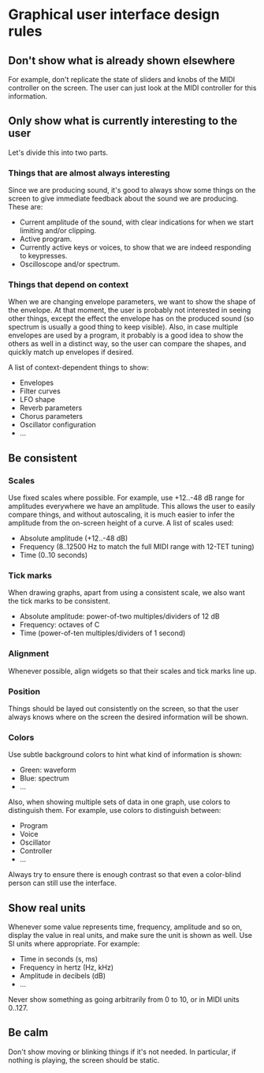 # Graphical user interface design rules

## Don't show what is already shown elsewhere

For example, don't replicate the state of sliders and knobs of the MIDI
controller on the screen. The user can just look at the MIDI controller for
this information.

## Only show what is currently interesting to the user

Let's divide this into two parts.

### Things that are almost always interesting

Since we are producing sound, it's good to always show some things on the
screen to give immediate feedback about the sound we are producing. These are:

- Current amplitude of the sound, with clear indications for when we start limiting and/or clipping.
- Active program.
- Currently active keys or voices, to show that we are indeed responding to keypresses.
- Oscilloscope and/or spectrum.

### Things that depend on context

When we are changing envelope parameters, we want to show the shape of the
envelope. At that moment, the user is probably not interested in seeing other
things, except the effect the envelope has on the produced sound (so spectrum
is usually a good thing to keep visible). Also, in case multiple envelopes are
used by a program, it probably is a good idea to show the others as well in a
distinct way, so the user can compare the shapes, and quickly match up
envelopes if desired.

A list of context-dependent things to show:

- Envelopes
- Filter curves
- LFO shape
- Reverb parameters
- Chorus parameters
- Oscillator configuration
- ...

## Be consistent

### Scales

Use fixed scales where possible. For example, use +12..-48 dB range for
amplitudes everywhere we have an amplitude. This allows the user to easily
compare things, and without autoscaling, it is much easier to infer the
amplitude from the on-screen height of a curve. A list of scales used:

- Absolute amplitude (+12..-48 dB)
- Frequency (8..12500 Hz to match the full MIDI range with 12-TET tuning)
- Time (0..10 seconds)

### Tick marks

When drawing graphs, apart from using a consistent scale, we also want the tick
marks to be consistent.

- Absolute amplitude: power-of-two multiples/dividers of 12 dB
- Frequency: octaves of C
- Time (power-of-ten multiples/dividers of 1 second)

### Alignment

Whenever possible, align widgets so that their scales and tick marks line up.

### Position

Things should be layed out consistently on the screen, so that the user always
knows where on the screen the desired information will be shown.

### Colors

Use subtle background colors to hint what kind of information is shown:

- Green: waveform
- Blue: spectrum
- ...

Also, when showing multiple sets of data in one graph, use colors to distinguish them.
For example, use colors to distinguish between:

- Program
- Voice
- Oscillator
- Controller
- ...

Always try to ensure there is enough contrast so that even a color-blind person
can still use the interface.

## Show real units

Whenever some value represents time, frequency, amplitude and so on, display
the value in real units, and make sure the unit is shown as well. Use SI units
where appropriate. For example:

- Time in seconds (s, ms)
- Frequency in hertz (Hz, kHz)
- Amplitude in decibels (dB)
- ...

Never show something as going arbitrarily from 0 to 10, or in MIDI units 0..127.

## Be calm

Don't show moving or blinking things if it's not needed. In particular, if
nothing is playing, the screen should be static.
